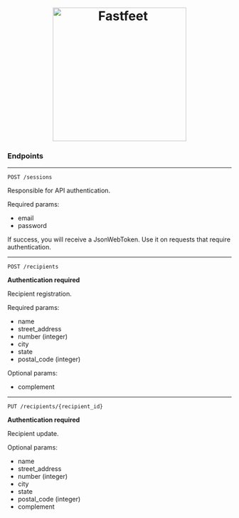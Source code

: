 <h1 align="center">
  <img alt="Fastfeet" title="Fastfeet" src="https://raw.githubusercontent.com/Rocketseat/bootcamp-gostack-desafio-02/master/.github/logo.png" width="300px" />
</h1>

### Endpoints

<hr>

`
POST /sessions
`

Responsible for API authentication.

  Required params:

- email
- password

If success, you will receive a JsonWebToken. Use it on requests that require authentication.

<hr>

`
POST /recipients
`

<b>Authentication required</b>

Recipient registration.

Required params:

- name
- street_address
- number (integer)
- city
- state
- postal_code (integer)
  
Optional params:

- complement

<hr>

`
PUT /recipients/{recipient_id}
`

<b>Authentication required</b>

Recipient update.

Optional params:

- name
- street_address
- number (integer)
- city
- state
- postal_code (integer)
- complement